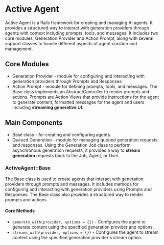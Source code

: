 # Active Agent
Active Agent is a Rails framework for creating and managing AI agents. It provides a structured way to interact with generation providers through agents with context including prompts, tools, and messages. It includes two core modules, Generation Provider and Action Prompt, along with several support classes to handle different aspects of agent creation and management.

## Core Modules

- Generation Provider - module for configuring and interacting with generation providers through Prompts and Responses.
- Action Prompt - module for defining prompts, tools, and messages. The Base class implements an AbstractController to render prompts and actions. Prompts are Action Views that provide instructions for the agent to generate content, formatted messages for the agent and users including **streaming generative UI**.

## Main Components

- Base class - for creating and configuring agents.
- Queued Generation - module for managing queued generation requests and responses. Using the Generation Job class to perform asynchronous generation requests, it  provides a way to **stream generation** requests back to the Job, Agent, or User.

### ActiveAgent::Base

The Base class is used to create agents that interact with generation providers through prompts and messages. It includes methods for configuring and interacting with generation providers using Prompts and Responses. The Base class also provides a structured way to render prompts and actions.

#### Core Methods

- `generate_with(provider, options = {})` - Configures the agent to generate content using the specified generation provider and options.
- `streams_with(provider, options = {})` - Configures the agent to stream content using the specified generation provider's stream option.
